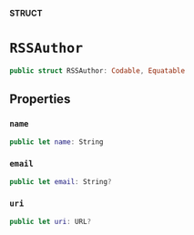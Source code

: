 **STRUCT**

# `RSSAuthor`

```swift
public struct RSSAuthor: Codable, Equatable
```

## Properties
### `name`

```swift
public let name: String
```

### `email`

```swift
public let email: String?
```

### `uri`

```swift
public let uri: URL?
```
